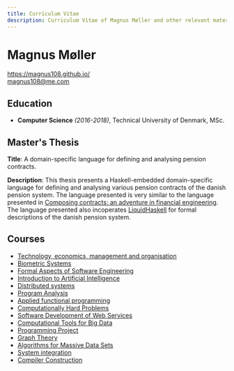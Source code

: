 ```yaml
---
title: Curriculum Vitae
description: Curriculum Vitae of Magnus Møller and other relevant material.
---
```


# Magnus Møller
<https://magnus108.github.io/>  
<magnus108@me.com>

## Education

- **Computer Science** *(2016-2018)*, Technical University of Denmark, MSc.

## Master's Thesis

**Title**: A domain-specific language for defining and analysing pension contracts.

**Description**: This thesis presents a Haskell-embedded domain-specific language for defining and analysing various pension contracts of the danish pension system.
The language presented is very similar to the language presented in [Composing contracts: an adventure in financial engineering](https://www.microsoft.com/en-us/research/wp-content/uploads/2016/07/contracts-icfp.pdf).
The language presented also incoperates [LiquidHaskell](https://ucsd-progsys.github.io/liquidhaskell-blog/) for formal descriptions of the danish pension system.

## Courses

- [Technology, economics, management and organisation](http://kurser.dtu.dk/course/42490)
- [Biometric Systems](http://kurser.dtu.dk/course/02238)
- [Formal Aspects of Software Engineering](http://kurser.dtu.dk/course/02263)
- [Introduction to Artificial Intelligence](http://kurser.dtu.dk/course/02180)
- [Distributed systems](http://kurser.dtu.dk/course/02220)
- [Program Analysis](http://kurser.dtu.dk/course/02242)
- [Applied functional programming](http://kurser.dtu.dk/course/02257)
- [Computationally Hard Problems](http://kurser.dtu.dk/course/02249)
- [Software Development of Web Services](http://kurser.dtu.dk/course/02267)
- [Computational Tools for Big Data](http://kurser.dtu.dk/course/02807)
- [Programming Project](http://kurser.dtu.dk/course/30010)
- [Graph Theory](http://kurser.dtu.dk/course/01227)
- [Algorithms for Massive Data Sets](http://kurser.dtu.dk/course/02282)
- [System integration](http://kurser.dtu.dk/course/02291)
- [Compiler Construction](http://kurser.dtu.dk/course/02247)

